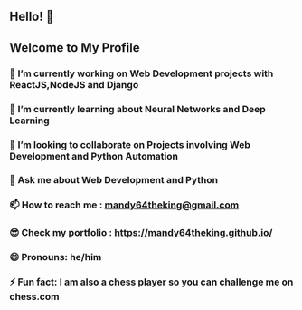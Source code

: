 ## Hello! 👋
## Welcome to My Profile




### 🔭 I’m currently working on Web Development projects with ReactJS,NodeJS and Django
### 🌱 I’m currently learning about Neural Networks and Deep Learning
### 👯 I’m looking to collaborate on Projects involving Web Development and Python Automation
### 💬 Ask me about Web Development and Python
### 📫 How to reach me : mandy64theking@gmail.com
### 😎 Check my portfolio :  https://mandy64theking.github.io/
### 😄 Pronouns: he/him
### ⚡ Fun fact: I am also a chess player so you can challenge me on chess.com

